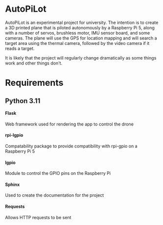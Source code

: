 # AutoPiLot

AutoPiLot is an experimental project for university. The intention is to create a 3D printed plane that is piloted autonomously by a Raspberry Pi 5, along with a number of servos, brushless motor, IMU sensor board, and some cameras. The plane will use the GPS for location mapping and will search a target area using the thermal camera, followed by the video camera if it reads a target. 

It is likely that the project will regularly change dramatically as some things work and other things don't. 

# Requirements

## Python 3.11

#### Flask

Web framework used for rendering the app to control the drone

#### rpi-lgpio

Compatability package to provide compatibility with rpi-gpio on a Raspberry Pi 5

#### lgpio

Module to control the GPIO pins on the Raspberry Pi

#### Sphinx 

Used to create the documentation for the project

#### Requests

Allows HTTP requests to be sent




